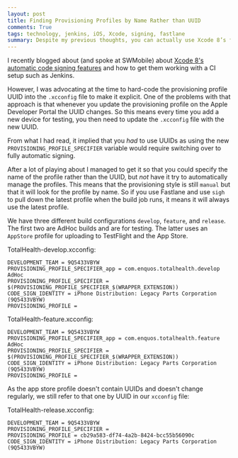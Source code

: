 ```yaml
---
layout: post
title: Finding Provisioning Profiles by Name Rather than UUID
comments: True
tags: technology, jenkins, iOS, Xcode, signing, fastlane
summary: Despite my previous thoughts, you can actually use Xcode 8’s find-by-name functionality for manual signing on a CI setup.
---
```


I recently blogged about (and spoke at SWMobile) about [Xcode 8's automatic code signing features]({filename}/2016-09-28-xcode8-automatic-signing-fastlane-jenkins.md) and how to get them working with a CI setup such as Jenkins.

However, I was advocating at the time to hard-code the provisioning profile UUID into the `.xcconfig` file to make it explicit. One of the problems with that approach is that whenever you update the provisioning profile on the Apple Developer Portal the UUID changes. So this means every time you add a new device for testing, you then need to update the `.xcconfig` file with the new UUID.

From what I had read, it implied that you *had* to use UUIDs as using the new `PROVISIONING_PROFILE_SPECIFIER` variable would require switching over to fully automatic signing.

After a lot of playing about I managed to get it so that you could specify the name of the profile rather than the UUID, but *not* have it try to automatically manage the profiles. This means that the provisioning style is still `manual` but that it will look for the profile by name. So if you use Fastlane and use `sigh` to pull down the latest profile when the build job runs, it means it will always use the latest profile.

We have three different build configurations `develop`, `feature`, and `release`. The first two are AdHoc builds and are for testing. The latter uses an `AppStore` profile for uploading to TestFlight and the App Store.

TotalHealth-develop.xcconfig:
```
DEVELOPMENT_TEAM = 9Q5433VBYW
PROVISIONING_PROFILE_SPECIFIER_app = com.enquos.totalhealth.develop AdHoc
PROVISIONING_PROFILE_SPECIFIER = $(PROVISIONING_PROFILE_SPECIFIER_$(WRAPPER_EXTENSION))
CODE_SIGN_IDENTITY = iPhone Distribution: Legacy Parts Corporation (9Q5433VBYW)
PROVISIONING_PROFILE = 
```

TotalHealth-feature.xcconfig:
```
DEVELOPMENT_TEAM = 9Q5433VBYW
PROVISIONING_PROFILE_SPECIFIER_app = com.enquos.totalhealth.feature AdHoc
PROVISIONING_PROFILE_SPECIFIER = $(PROVISIONING_PROFILE_SPECIFIER_$(WRAPPER_EXTENSION))
CODE_SIGN_IDENTITY = iPhone Distribution: Legacy Parts Corporation (9Q5433VBYW)
PROVISIONING_PROFILE = 
```

As the app store profile doesn't contain UUIDs and doesn't change regularly, we still refer to that one by UUID in our `xcconfig` file:

TotalHealth-release.xcconfig:
```
DEVELOPMENT_TEAM = 9Q5433VBYW
PROVISIONING_PROFILE_SPECIFIER =
PROVISIONING_PROFILE = cb29a583-df74-4a2b-8424-bcc55b56090c
CODE_SIGN_IDENTITY = iPhone Distribution: Legacy Parts Corporation (9Q5433VBYW)
```


